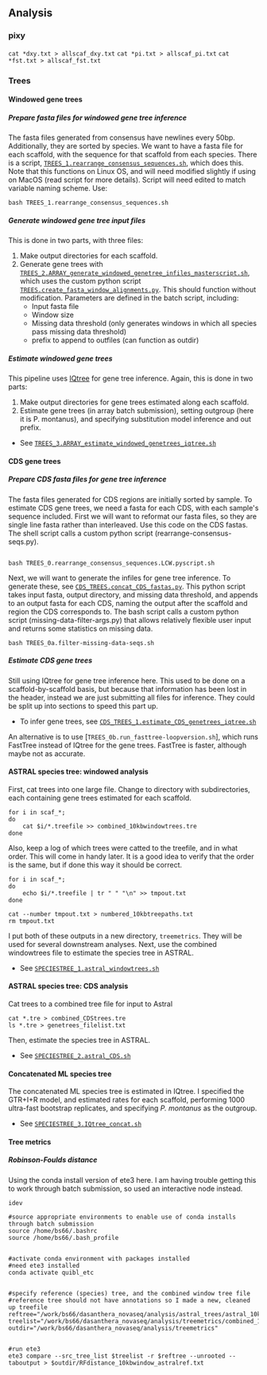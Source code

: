 ## Analysis

### pixy
`cat *dxy.txt > allscaf_dxy.txt`
`cat *pi.txt > allscaf_pi.txt`
`cat *fst.txt > allscaf_fst.txt`


### Trees

#### Windowed gene trees
##### Prepare fasta files for windowed gene tree inference
The fasta files generated from consensus have newlines every 50bp. Additionally, they are sorted by species. We want to have a fasta file for each scaffold, with the sequence for that scaffold from each species. There is a script, [`TREES_1.rearrange_consensus_sequences.sh`](genetrees/TREES_1.rearrange_consensus_sequences.sh), which does this. Note that this functions on Linux OS, and will need modified slightly if using on MacOS (read script for more details). Script will need edited to match variable naming scheme. Use:

`bash TREES_1.rearrange_consensus_sequences.sh`


##### Generate windowed gene tree input files
This is done in two parts, with three files:
1. Make output directories for each scaffold. 
2. Generate gene trees with [`TREES_2.ARRAY_generate_windowed_genetree_infiles_masterscript.sh`](genetrees/TREES_2.ARRAY_generate_windowed_genetree_infiles_masterscript.sh), which uses the custom python script [`TREES.create_fasta_window_alignments.py`](TREES.create_fasta_window_alignments.py). This should function without modification. Parameters are defined in the batch script, including:
	* Input fasta file
	* Window size
	* Missing data threshold (only generates windows in which all species pass missing data threshold)
	* prefix to append to outfiles (can function as outdir)


##### Estimate windowed gene trees
This pipeline uses [IQtree](http://www.iqtree.org/) for gene tree inference. Again, this is done in two parts: 
1. Make output directories for gene trees estimated along each scaffold.
2. Estimate gene trees (in array batch submission), setting outgroup (here it is P. montanus), and specifying substitution model inference and out prefix.
* See [`TREES_3.ARRAY_estimate_windowed_genetrees_iqtree.sh`](genetrees/TREES_3.ARRAY_estimate_genetrees_iqtree.sh)



#### CDS gene trees

##### Prepare CDS fasta files for gene tree inference
The fasta files generated for CDS regions are initially sorted by sample. To estimate CDS gene trees, we need a fasta for each CDS, with each sample's sequence included. First we will want to reformat our fasta files, so they are single line fasta rather than interleaved. Use this code on the CDS fastas. The shell script calls a custom python script (rearrange-consensus-seqs.py). 
```shell

bash TREES_0.rearrange_consensus_sequences.LCW.pyscript.sh

```

Next, we will want to generate the infiles for gene tree inference. To generate these, see [`CDS_TREES.concat_CDS_fastas.py`](genetrees/CDS_TREES.concat_CDS_fastas.py). This python script takes input fasta, output directory, and missing data threshold, and appends to an output fasta for each CDS, naming the output after the scaffold and region the CDS corresponds to. The bash script calls a custom python script (missing-data-filter-args.py) that allows relatively flexible user input and returns some statistics on missing data. 

```shell
bash TREES_0a.filter-missing-data-seqs.sh
```


##### Estimate CDS gene trees
Still using IQtree for gene tree inference here. This used to be done on a scaffold-by-scaffold basis, but because that information has been lost in the header, instead we are just submitting all files for inference. They could be split up into sections to speed this part up.
* To infer gene trees, see [`CDS_TREES_1.estimate_CDS_genetrees_iqtree.sh`](genetrees/CDS_TREES_1.estimate_CDS_genetrees_iqtree.sh)

An alternative is to use [`TREES_0b.run_fasttree-loopversion.sh`], which runs FastTree instead of IQtree for the gene trees. FastTree is faster, although maybe not as accurate. 


#### ASTRAL species tree: windowed analysis

First, cat trees into one large file. Change to directory with subdirectories, each containing gene trees estimated for each scaffold.

```shell
for i in scaf_*;
do
    cat $i/*.treefile >> combined_10kbwindowtrees.tre
done
```

Also, keep a log of which trees were catted to the treefile, and in what order. This will come in handy later. It is a good idea to verify that the order is the same, but if done this way it should be correct.

```shell
for i in scaf_*;
do
    echo $i/*.treefile | tr " " "\n" >> tmpout.txt
done

cat --number tmpout.txt > numbered_10kbtreepaths.txt
rm tmpout.txt
```

I put both of these outputs in a new directory, `treemetrics`. They will be used for several downstream analyses. Next, use the combined windowtrees file to estimate the species tree in ASTRAL.

* See [`SPECIESTREE_1.astral_windowtrees.sh`](speciestrees/SPECIESTREE_1.astral_windowtrees.sh)



#### ASTRAL species tree: CDS analysis

Cat trees to a combined tree file for input to Astral

```shell
cat *.tre > combined_CDStrees.tre
ls *.tre > genetrees_filelist.txt

```

Then, estimate the species tree in ASTRAL.
* See [`SPECIESTREE_2.astral_CDS.sh`](speciestrees/SPECIESTREE_2.astral_CDS.sh)




#### Concatenated ML species tree
The concatenated ML species tree is estimated in IQtree. I specified the GTR+I+R model, and estimated rates for each scaffold, performing 1000 ultra-fast bootstrap replicates, and specifying _P. montanus_ as the outgroup.
* See [`SPECIESTREE_3.IQtree_concat.sh`](speciestrees/SPECIESTREE_3.IQtree_concat.sh)


#### Tree metrics
##### Robinson-Foulds distance
Using the conda install version of ete3 here. I am having trouble getting this to work through batch submission, so used an interactive node instead.

```
idev

#source appropriate environments to enable use of conda installs through batch submission
source /home/bs66/.bashrc
source /home/bs66/.bash_profile


#activate conda environment with packages installed
#need ete3 installed
conda activate quibl_etc


#specify reference (species) tree, and the combined window tree file
#reference tree should not have annotations so I made a new, cleaned up treefile
reftree="/work/bs66/dasanthera_novaseq/analysis/astral_trees/astral_10kb_noannotations.tre"
treelist="/work/bs66/dasanthera_novaseq/analysis/treemetrics/combined_10kbwindowtrees.tre"
outdir="/work/bs66/dasanthera_novaseq/analysis/treemetrics"


#run ete3
ete3 compare --src_tree_list $treelist -r $reftree --unrooted --taboutput > $outdir/RFdistance_10kbwindow_astralref.txt
```


